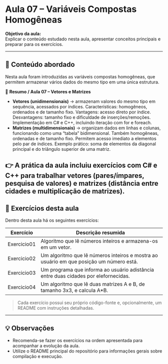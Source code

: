 # Aula 07 – Variáveis Compostas Homogêneas

**Objetivo da aula:**  
Explicar o conteúdo estudado nesta aula, apresentar conceitos principais e preparar para os exercícios.

---

## 📝 Conteúdo abordado

Nesta aula foram introduzidas as variáveis compostas homogêneas, que permitem armazenar vários dados do mesmo tipo em uma única estrutura.

📌 **Resumo / Aula 07 – Vetores e Matrizes**

- **Vetores (unidimensionais)** → armazenam valores do mesmo tipo em sequência, acessados por índices.
  Características: homogêneos, ordenados e de tamanho fixo.
  Vantagens: acesso direto por índice.
  Desvantagens: tamanho fixo e dificuldade de inserções/remoções.
  Implementação em C# e C++, incluindo iteração com for e foreach.
- **Matrizes (multidimensionais)** → organizam dados em linhas e colunas, funcionando como uma “tabela” bidimensional.
  Também homogêneas, ordenadas e de tamanho fixo.
  Permitem acesso imediato a elementos pelo par de índices.
  Exemplo prático: soma de elementos da diagonal principal e do triângulo superior de uma matriz.

👉 A prática da aula incluiu exercícios com C# e C++ para trabalhar vetores (pares/ímpares, pesquisa de valores) e matrizes (distância entre cidades e multiplicação de matrizes).
---

## 📂 Exercícios desta aula

Dentro desta aula há os seguintes exercícios:

| Exercício | Descrição resumida |
|------------|------------------|
| Exercicio01 | Algoritmo que lê números inteiros e armazena-os em um vetor. |
| Exercicio02 | Um algoritmo que lê números inteiros e mostra ao usuário em que posição um número está. |
| Exercicio03 | Um programa que informa ao usuário adistância entre duas cidades por elefornecidas. |
| Exercicio04 | Um algoritmo que lê duas matrizes A e B, de tamanho 3x3, e calcula A*B. |

> Cada exercício possui seu próprio código-fonte e, opcionalmente, um README com instruções detalhadas.

---

## 💡 Observações

- Recomenda-se fazer os exercícios na ordem apresentada para acompanhar a evolução da aula.
- Utilize o README principal do repositório para informações gerais sobre compilação e execução.
